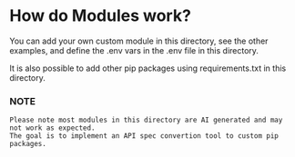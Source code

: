 # How do Modules work?

You can add your own custom module in this directory, see the other examples, and define the .env vars in the .env file in this directory.

It is also possible to add other pip packages using requirements.txt in this directory.


### NOTE
```
Please note most modules in this directory are AI generated and may not work as expected.
The goal is to implement an API spec convertion tool to custom pip packages.
```
